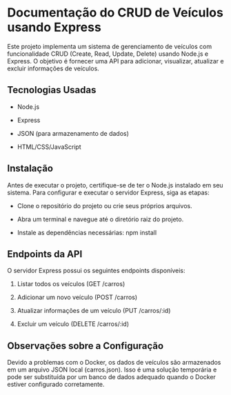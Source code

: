 # Documentação do CRUD de Veículos usando Express
Este projeto implementa um sistema de gerenciamento de veículos com funcionalidade CRUD (Create, Read, Update, Delete) usando Node.js e Express. O objetivo é fornecer uma API para adicionar, visualizar, atualizar e excluir informações de veículos.

## Tecnologias Usadas
- Node.js
+ Express
- JSON (para armazenamento de dados)
+ HTML/CSS/JavaScript

## Instalação
Antes de executar o projeto, certifique-se de ter o Node.js instalado em seu sistema. Para configurar e executar o servidor Express, siga as etapas:

- Clone o repositório do projeto ou crie seus próprios arquivos.

+ Abra um terminal e navegue até o diretório raiz do projeto.

- Instale as dependências necessárias: npm install

## Endpoints da API
O servidor Express possui os seguintes endpoints disponíveis:

1. Listar todos os veículos (GET /carros)

2. Adicionar um novo veículo (POST /carros)

3. Atualizar informações de um veículo (PUT /carros/:id)

4. Excluir um veículo (DELETE /carros/:id)

## Observações sobre a Configuração
Devido a problemas com o Docker, os dados de veículos são armazenados em um arquivo JSON local (carros.json). Isso é uma solução temporária e pode ser substituída por um banco de dados adequado quando o Docker estiver configurado corretamente.
